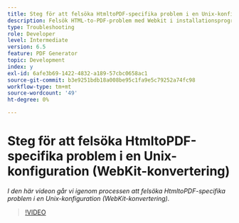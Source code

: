 ```yaml
---
title: Steg för att felsöka HtmltoPDF-specifika problem i en Unix-konfiguration (WebKit-konvertering)
description: Felsök HTML-to-PDF-problem med Webkit i installationsprogrammet för UNIX.
type: Troubleshooting
role: Developer
level: Intermediate
version: 6.5
feature: PDF Generator
topic: Development
index: y
exl-id: 6afe3b69-1422-4832-a189-57cbc0658ac1
source-git-commit: b3e9251bdb18a008be95c1fa9e5c79252a74fc98
workflow-type: tm+mt
source-wordcount: '49'
ht-degree: 0%

---
```


# Steg för att felsöka HtmltoPDF-specifika problem i en Unix-konfiguration (WebKit-konvertering)

*I den här videon går vi igenom processen att felsöka HtmltoPDF-specifika problem i en Unix-konfiguration (WebKit-konvertering).*

>[!VIDEO](https://video.tv.adobe.com/v/335548?quality=12&learn=on)

